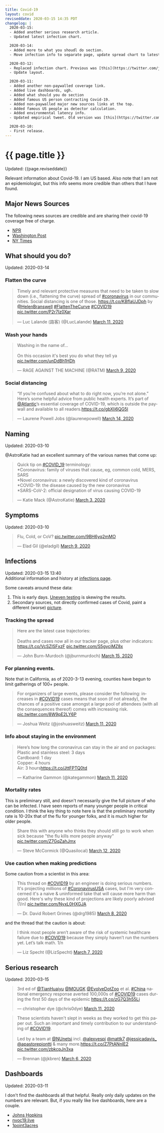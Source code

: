 ```yaml
---
title: Covid-19
layout: covid
reviseddate: 2020-03-15 14:35 PDT
changelog: |
  2020-03-15:
  - Added another serious research article.
  - Updated latest infection chart.

  2020-03-14:
  - Added more to what you shoudl do section.
  - Move infection info to separate page, update spread chart to latest, add better formatting.

  2020-03-12:
  - Replaced infection chart. Previous was [this](https://twitter.com/jburnmurdoch/status/1237737352879112194?s=20).
  - Update layout.

  2020-03-11:
  - Added another non-paywalled coverage link.
  - Added live dashboards, ugh.
  - Added what should you do section
  - Added famous US person contracting Covid-19.
  - Added non-paywalled major new sources links at the top.
  - Added famous US people as detector calculation.
  - Added environmental latency info.
  - Updated empirical tweet. Old version was [this](https://twitter.com/MarkJHandley/status/1237144386569416712?s=20).

  2020-03-10:
  - First release.
---
```


# {{ page.title }}

Updated: {{page.reviseddate}}

Relevant information about Covid-19. I am US based. Also note that I am not an epidemiologist, but this info seems more credible than others that I have found.

## Major News Sources

The following news sources are credible and are sharing their covid-19 coverage free of charge.

* [NPR](https://www.npr.org/series/812054919/the-coronavirus-crisis)
* [Washington Post](https://www.washingtonpost.com/coronavirus/?itid=hp__%3A)
* [NY Times](https://nyti.ms/31jGhk2)

## What should you do?

Updated: 2020-03-14

### Flatten the curve

<blockquote class="twitter-tweet"><p lang="en" dir="ltr">Timely and relevant protective measures that need to be taken to slow down (i.e., flattening the curve) spread of <a href="https://twitter.com/hashtag/coronavirus?src=hash&amp;ref_src=twsrc%5Etfw">#coronavirus</a> in our communities. Social distancing is one of those. <a href="https://t.co/KBflaUJDph">https://t.co/KBflaUJDph</a> by <a href="https://twitter.com/HelenBranswell?ref_src=twsrc%5Etfw">@HelenBranswell</a> <a href="https://twitter.com/hashtag/FlattenTheCurve?src=hash&amp;ref_src=twsrc%5Etfw">#FlattenTheCurve</a> <a href="https://twitter.com/hashtag/COVID19?src=hash&amp;ref_src=twsrc%5Etfw">#COVID19</a> <a href="https://t.co/P2r7Iz0Xar">pic.twitter.com/P2r7Iz0Xar</a></p>&mdash; Luc Lalande (路客) (@LucLalande) <a href="https://twitter.com/LucLalande/status/1237705972258344960?ref_src=twsrc%5Etfw">March 11, 2020</a></blockquote> <script async src="https://platform.twitter.com/widgets.js" charset="utf-8"></script>

### Wash your hands

<blockquote class="twitter-tweet"><p lang="en" dir="ltr">Washing in the name of...<br><br>On this occasion it&#39;s best you do what they tell ya <a href="https://t.co/unDdBh1HDh">pic.twitter.com/unDdBh1HDh</a></p>&mdash; RAGE AGAINST THE MACHINE (@RATM) <a href="https://twitter.com/RATM/status/1237036386886303744?ref_src=twsrc%5Etfw">March 9, 2020</a></blockquote> <script async src="https://platform.twitter.com/widgets.js" charset="utf-8"></script>

### Social distancing

<blockquote class="twitter-tweet"><p lang="en" dir="ltr">“If you’re confused about what to do right now, you’re not alone.” Here’s some helpful advice from public health experts. It’s part of <a href="https://twitter.com/atlantic?ref_src=twsrc%5Etfw">@Atlantic</a>’s essential coverage of COVID-19, which is outside the paywall and available to all readers.<a href="https://t.co/gbXIi6QG5l">https://t.co/gbXIi6QG5l</a></p>&mdash; Laurene Powell Jobs (@laurenepowell) <a href="https://twitter.com/laurenepowell/status/1238653651603742720?ref_src=twsrc%5Etfw">March 14, 2020</a></blockquote> <script async src="https://platform.twitter.com/widgets.js" charset="utf-8"></script>

## Naming

Updated: 2020-03-10

@AstroKatie had an excellent summary of the various names that come up:

<blockquote class="twitter-tweet"><p lang="en" dir="ltr">Quick tip on <a href="https://twitter.com/hashtag/COVID_19?src=hash&amp;ref_src=twsrc%5Etfw">#COVID_19</a> terminology:<br>*Coronavirus: family of viruses that cause, eg, common cold, MERS, SARS<br>*Novel coronavirus: a newly discovered kind of coronavirus<br>*COVID-19: the disease caused by the new coronavirus<br>*SARS-CoV-2: official designation of virus causing COVID-19</p>&mdash; Katie Mack (@AstroKatie) <a href="https://twitter.com/AstroKatie/status/1234971681682116608?ref_src=twsrc%5Etfw">March 3, 2020</a></blockquote> <script async src="https://platform.twitter.com/widgets.js" charset="utf-8"></script>

## Symptoms

Updated: 2020-03-10

<blockquote class="twitter-tweet"><p lang="en" dir="ltr">Flu, Cold, or CoV? <a href="https://t.co/9BH6yq2mMO">pic.twitter.com/9BH6yq2mMO</a></p>&mdash; Elad Gil (@eladgil) <a href="https://twitter.com/eladgil/status/1236874958275403776?ref_src=twsrc%5Etfw">March 9, 2020</a></blockquote> <script async src="https://platform.twitter.com/widgets.js" charset="utf-8"></script>

## Infections

Updated: 2020-03-15 13:40<br/>
Additional information and history at <a href="{% link covid19/infections.md %}">infections page</a>.

Some caveats around these data:

1. This is early days. [Uneven testing](https://twitter.com/markwby/status/1238867143363567616?s=20) is skewing the results.
2. Secondary sources, not directly confirmed cases of Covid, paint a different (worse) [picture](https://twitter.com/chrislhayes/status/1239265115108773890?s=20).

### Tracking the spread

<blockquote class="twitter-tweet" data-conversation="none"><p lang="en" dir="ltr">Here are the latest case trajectories: <br><br>Deaths and cases now all in our tracker page, plus other indicators: <a href="https://t.co/VcSZISFxzF">https://t.co/VcSZISFxzF</a> <a href="https://t.co/S5gyciMZ8x">pic.twitter.com/S5gyciMZ8x</a></p>&mdash; John Burn-Murdoch (@jburnmurdoch) <a href="https://twitter.com/jburnmurdoch/status/1239276631560278022?ref_src=twsrc%5Etfw">March 15, 2020</a></blockquote> <script async src="https://platform.twitter.com/widgets.js" charset="utf-8"></script>

### For planning events.

Note that in California, as of 2020-3-13 evening, counties have begun to limit gatherings of 100+ people.

<blockquote class="twitter-tweet"><p lang="en" dir="ltr">For organizers of large events, please consider the following: increases in <a href="https://twitter.com/hashtag/COVID19?src=hash&amp;ref_src=twsrc%5Etfw">#COVID19</a> cases means that soon (if not already), the chances of a positive case amongst a large pool of attendees (with all the consequences thereof) comes with increasing risk. <a href="https://t.co/8W9pE2LY6P">pic.twitter.com/8W9pE2LY6P</a></p>&mdash; Joshua Weitz (@joshuasweitz) <a href="https://twitter.com/joshuasweitz/status/1237556232304508928?ref_src=twsrc%5Etfw">March 11, 2020</a></blockquote> <script async src="https://platform.twitter.com/widgets.js" charset="utf-8"></script>

### Info about staying in the environment

<blockquote class="twitter-tweet"><p lang="en" dir="ltr">Here’s how long the coronavirus can stay in the air and on packages: <br>Plastic and stainless steel: 3 days<br>Cardboard: 1 day<br>Copper: 4 hours<br>Air: 3 hours<a href="https://t.co/JttFPTQ0td">https://t.co/JttFPTQ0td</a></p>&mdash; Katharine Gammon (@kategammon) <a href="https://twitter.com/kategammon/status/1237807183623938049?ref_src=twsrc%5Etfw">March 11, 2020</a></blockquote> <script async src="https://platform.twitter.com/widgets.js" charset="utf-8"></script>

### Mortality rates

This is preliminary still, and doesn't necessarily give the full picture of who can be infected.
I have seen reports of many younger people in critical condition.
I think the key thing to note here is that the preliminary mortality rate is 10-20x that of the flu for younger folks, and it is much higher for older people.

<blockquote class="twitter-tweet"><p lang="en" dir="ltr">Share this with anyone who thinks they should still go to work when sick because &quot;the flu kills more people anyway&quot; <a href="https://t.co/Z7GqZahJmx">pic.twitter.com/Z7GqZahJmx</a></p>&mdash; Steve McCormick (@Quasilocal) <a href="https://twitter.com/Quasilocal/status/1238217740374151176?ref_src=twsrc%5Etfw">March 12, 2020</a></blockquote> <script async src="https://platform.twitter.com/widgets.js" charset="utf-8"></script>

### Use caution when making predictions

Some caution from a scientist in this area:
<blockquote class="twitter-tweet"><p lang="en" dir="ltr">This thread on <a href="https://twitter.com/hashtag/COVID19?src=hash&amp;ref_src=twsrc%5Etfw">#COVID19</a> by an engineer is doing serious numbers. It&#39;s projecting millions of <a href="https://twitter.com/hashtag/CoronavirusUSA?src=hash&amp;ref_src=twsrc%5Etfw">#CoronavirusUSA</a> cases, but I&#39;m very concerned it&#39;s a naive &amp; uninformed take that will cause more harm than good. Here&#39;s why these kind of projections are likely poorly advised (1/n) <a href="https://t.co/NyxL0HXGJA">pic.twitter.com/NyxL0HXGJA</a></p>&mdash; Dr. David Robert Grimes (@drg1985) <a href="https://twitter.com/drg1985/status/1236653062225367041?ref_src=twsrc%5Etfw">March 8, 2020</a></blockquote> <script async src="https://platform.twitter.com/widgets.js" charset="utf-8"></script>

and the thread that the caution is about:

<blockquote class="twitter-tweet"><p lang="en" dir="ltr">I think most people aren’t aware of the risk of systemic healthcare failure due to <a href="https://twitter.com/hashtag/COVID19?src=hash&amp;ref_src=twsrc%5Etfw">#COVID19</a> because they simply haven’t run the numbers yet. Let’s talk math. 1/n</p>&mdash; Liz Specht (@LizSpecht) <a href="https://twitter.com/LizSpecht/status/1236095180459003909?ref_src=twsrc%5Etfw">March 7, 2020</a></blockquote> <script async src="https://platform.twitter.com/widgets.js" charset="utf-8"></script>

## Serious research

Updated: 2020-03-15

<blockquote class="twitter-tweet"><p lang="en" dir="ltr">3rd ed of <a href="https://twitter.com/TianHuaiyu?ref_src=twsrc%5Etfw">@TianHuaiyu</a> <a href="https://twitter.com/MOUGK?ref_src=twsrc%5Etfw">@MOUGK</a> <a href="https://twitter.com/EvolveDotZoo?ref_src=twsrc%5Etfw">@EvolveDotZoo</a> et al. <a href="https://twitter.com/hashtag/China?src=hash&amp;ref_src=twsrc%5Etfw">#China</a> national emergency response averted 100,000s of <a href="https://twitter.com/hashtag/COVID19?src=hash&amp;ref_src=twsrc%5Etfw">#COVID19</a> cases during the first 50 days of the epidemic <a href="https://t.co/zG7Q3h55Li">https://t.co/zG7Q3h55Li</a></p>&mdash; christopher dye (@chris0dye) <a href="https://twitter.com/chris0dye/status/1237757268189491206?ref_src=twsrc%5Etfw">March 11, 2020</a></blockquote> <script async src="https://platform.twitter.com/widgets.js" charset="utf-8"></script>

<blockquote class="twitter-tweet"><p lang="en" dir="ltr">These scientists haven&#39;t slept in weeks as they worked to get this paper out. Such an important and timely contribution to our understanding of <a href="https://twitter.com/hashtag/COVID19?src=hash&amp;ref_src=twsrc%5Etfw">#COVID19</a>.<br><br>Led by a team at <a href="https://twitter.com/NUnetsi?ref_src=twsrc%5Etfw">@NUnetsi</a> incl. <a href="https://twitter.com/alexvespi?ref_src=twsrc%5Etfw">@alexvespi</a> <a href="https://twitter.com/mattk7?ref_src=twsrc%5Etfw">@mattk7</a> <a href="https://twitter.com/jessicadavis_?ref_src=twsrc%5Etfw">@jessicadavis_</a> <a href="https://twitter.com/apastorepiontti?ref_src=twsrc%5Etfw">@apastorepiontti</a> &amp; many more.<a href="https://t.co/Z7PtANnIE2">https://t.co/Z7PtANnIE2</a> <a href="https://t.co/zbkcpJn3xa">pic.twitter.com/zbkcpJn3xa</a></p>&mdash; Brennan (@jkbren) <a href="https://twitter.com/jkbren/status/1235981833755492353?ref_src=twsrc%5Etfw">March 6, 2020</a></blockquote> <script async src="https://platform.twitter.com/widgets.js" charset="utf-8"></script>

## Dashboards

Updated: 2020-03-11

I don't find the dashboards all that helpful. Really only daily updates on the numbers are relevant. But, if you really like live dashboards, here are a couple.

*  [Johns Hopkins](https://gisanddata.maps.arcgis.com/apps/opsdashboard/index.html)
*  [nvoc19.live](https://ncov2019.live)
*  [1point3acres](https://coronavirus.1point3acres.com/en)
